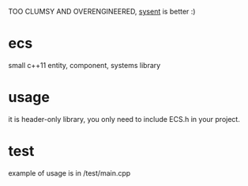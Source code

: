 TOO CLUMSY AND OVERENGINEERED,
  [sysent](https://github.com/grynca/sysent) is better :)

ecs
===
small c++11 entity, component, systems library

usage
===
it is header-only library, you only need to include ECS.h in your project.

test
===
example of usage is in /test/main.cpp

